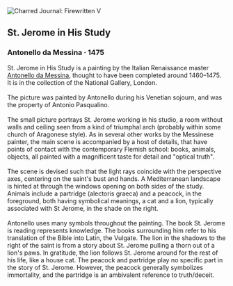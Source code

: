 <div class="artwork-of-the-day">
  <div class="container">
    <div class="img-wrapper">
      <img
        src="https://uploads5.wikiart.org/images/antonello-da-messina/st-jerome-in-his-study.jpg!Large.jpg"
        alt="Charred Journal: Firewritten V" />
    </div>
    <div class="artwork-detail">
      <div class="artwork-origin"> 
        <h2 class="artwork-name">St. Jerome in His Study</h2>
        <h3 class="artist">
          Antonello da Messina
                    ·  1475
        </h3>
      </div>
      <p class="description">
        <span class="artwork-description-text ng-binding" ng-bind-html="viewModel.ArtworkOfTheDay.Description | unsafe">St. Jerome in His Study is a painting by the Italian Renaissance master <a target="_blank" href="/en/antonello-da-messina">Antonello da Messina</a>, thought to have been completed around 1460–1475. It is in the collection of the National Gallery, London.
<br>
<br>The picture was painted by Antonello during his Venetian sojourn, and was the property of Antonio Pasqualino.
<br>
<br>The small picture portrays St. Jerome working in his studio, a room without walls and ceiling seen from a kind of triumphal arch (probably within some church of Aragonese style). As in several other works by the Messinese painter, the main scene is accompanied by a host of details, that have points of contact with the contemporary Flemish school: books, animals, objects, all painted with a magnificent taste for detail and "optical truth".
<br>
<br>The scene is devised such that the light rays coincide with the perspective axes, centering on the saint's bust and hands. A Mediterranean landscape is hinted at through the windows opening on both sides of the study. Animals include a partridge (alectoris graeca) and a peacock, in the foreground, both having symbolical meanings, a cat and a lion, typically associated with St Jerome, in the shade on the right.
<br>
<br>Antonello uses many symbols throughout the painting. The book St. Jerome is reading represents knowledge. The books surrounding him refer to his translation of the Bible into Latin, the Vulgate. The lion in the shadows to the right of the saint is from a story about St. Jerome pulling a thorn out of a lion's paws. In gratitude, the lion follows St. Jerome around for the rest of his life, like a house cat. The peacock and partridge play no specific part in the story of St. Jerome. However, the peacock generally symbolizes immortality, and the partridge is an ambivalent reference to truth/deceit.</span>
                        <div class="text-shadow-container" ng-show="showShadow" style=""></div>
      </p>
    </div>
  </div>

</div>
